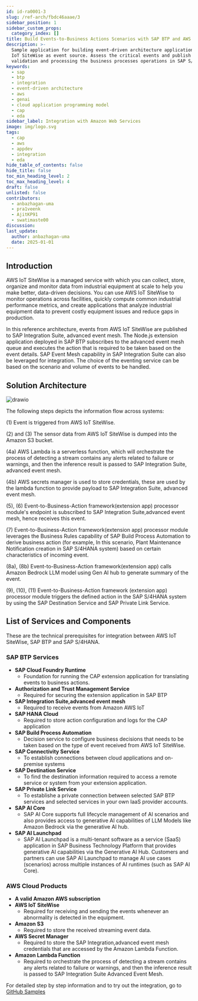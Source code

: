 ```yaml
---
id: id-ra0001-3
slug: /ref-arch/fbdc46aaae/3
sidebar_position: 1
sidebar_custom_props:
  category_index: []
title: Build Events-to-Business Actions Scenarios with SAP BTP and AWS IoT SiteWise
description: >-
  Sample application for building event-driven architecture application with AWS
  IoT SiteWise as event source. Assess the critical events and publish to SAP BTP for
  validation and processing the business processes operations in SAP S/4HANA.
keywords:
  - sap
  - btp
  - integration
  - event-driven architecture
  - aws
  - genai
  - cloud application programming model
  - cap
  - eda
sidebar_label: Integration with Amazon Web Services
image: img/logo.svg
tags:
  - cap
  - aws
  - appdev
  - integration
  - eda
hide_table_of_contents: false
hide_title: false
toc_min_heading_level: 2
toc_max_heading_level: 4
draft: false
unlisted: false
contributors:
  - anbazhagan-uma
  - pra1veenk
  - AjitKP91
  - swatimaste00
discussion: 
last_update:
  author: anbazhagan-uma
  date: 2025-01-01
---
```


## Introduction

AWS IoT SiteWise is a managed service with which you can collect, store, organize and monitor data from industrial equipment at scale to help you make better, data-driven decisions. You can use AWS IoT SiteWise to monitor operations across facilities, quickly compute common industrial performance metrics, and create applications that analyze industrial equipment data to prevent costly equipment issues and reduce gaps in production.

In this reference architecture, events from AWS IoT SiteWise are published to SAP Integration Suite, advanced event mesh. The Node.js extension application deployed in SAP BTP subscribes to the advanced event mesh queue and executes the action that is required to be taken based on the event details. SAP Event Mesh capability in SAP Integration Suite can also be leveraged for integration. The choice of the eventing service can be based on the scenario and volume of events to be handled.

## Solution Architecture

![drawio](drawio/e2b-awsiotsitewise-pl.drawio)

The following steps depicts the information flow across systems:

(1) Event is triggered from AWS IoT SiteWise.

(2) and (3) The sensor data from AWS IoT SiteWise is dumped into the Amazon S3 bucket.

(4a) AWS Lambda is a serverless function, which will orchestrate the process of detecting a stream contains any alerts related to failure or warnings, and then the inference result is passed to SAP Integration Suite, advanced event mesh.

(4b) AWS secrets manager is used to store credentials, these are used by the lambda function to provide payload to SAP Integration Suite, advanced event mesh.

(5), (6) Event-to-Business-Action framework(extension app) processor module's endpoint is subscribed to SAP Integration Suite,advanced event mesh, hence receives this event.

(7) Event-to-Business-Action framework(extension app) processor module leverages the Business Rules capability of SAP Build Process Automation to derive business action (for example, In this scenario, Plant Maintenance Notification creation in SAP S/4HANA system) based on certain characteristics of incoming event.

(8a), (8b) Event-to-Business-Action framework(extension app) calls Amazon Bedrock LLM model using Gen AI hub to generate summary of the event.

(9), (10), (11) Event-to-Business-Action framework (extension app) processor module triggers the defined action in the SAP S/4HANA system by using the SAP Destination Service and SAP Private Link Service.

## List of Services and Components

These are the technical prerequisites for integration between AWS IoT SiteWise, SAP BTP and SAP S/4HANA. 

### SAP BTP Services
- **SAP Cloud Foundry Runtime**
    - Foundation for running the CAP extension application for translating events to business actions.
- **Authorization and Trust Management Service**
    - Required for securing the extension application in SAP BTP
- **SAP Integration Suite,advanced event mesh**
    - Required to receive events from Amazon AWS IoT
- **SAP HANA Cloud**
    - Required to store action configuration and logs for the CAP application
- **SAP Build Process Automation**
    - Decision service to configure business decisions that needs to be taken based on the type of event received from AWS IoT SiteWise.
- **SAP Connectivity Service**
    - To establish connections between cloud applications and on-premise systems
- **SAP Destination Service**
    - To find the destination information required to access a remote service or system from your extension application.
- **SAP Private Link Service**
    - To establishe a private connection between selected SAP BTP services and selected services in your own IaaS provider accounts.
- **SAP AI Core**
    - SAP AI Core supports full lifecycle management of AI scenarios and also provides access to generative AI capabilities of LLM Models like Amazon Bedrock via the generative AI hub.
- **SAP AI Launchpad**
    - SAP AI Launchpad is a multi-tenant software as a service (SaaS) application in SAP Business Technology Platform that provides generative AI capabilities via the Generative AI Hub. Customers and partners can use SAP AI Launchpad to manage AI use cases (scenarios) across multiple instances of AI runtimes (such as SAP AI Core).

### AWS Cloud Products
- **A valid Amazon AWS subscription**
- **AWS IoT SiteWise**
    - Required for receiving and sending the events whenever an abnormality is detected in the equipment.
- **Amazon S3**
    - Required to store the received streaming event data.
- **AWS Secret Manager**
    - Required to store the SAP Integration,advanced event mesh credentials that are accessed by the Amazon Lambda Function.
- **Amazon Lambda Function**
     - Required to orchestrate the process of detecting a stream contains any alerts related to failure or warnings, and then the inference result is passed to SAP Integration Suite Advanced Event Mesh.

For detailed step by step information and to try out the integration, go to [GitHub Samples](https://github.com/SAP-samples/btp-events-to-business-actions-framework)